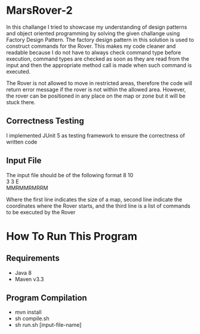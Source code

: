 # MarsRover-2

In this challange I tried to showcase my understanding of design patterns and object oriented programming by solving the given challange 
using Factory Design Pattern. The factory design pattern in this solution is used to construct commands for the Rover. This makes my code 
cleaner and readable because I do not have to always check command type before execution, command types are checked as soon as they are read
from the input and then the appropriate method call is made when such command is executed.

The Rover is not allowed to move in restricted areas, therefore the code will return error message if the rover is not within the allowed area.
However, the rover can be positioned in any place on the map or zone but it will be stuck there. 

## Correctness Testing
I implemented JUnit 5 as testing framework to ensure the correctness of written code

## Input File 
The input file should be of the following format
8 10 <br/>
3 3 E <br/>
MMRMMRMRRM <br/>

Where the first line indicates the size of a map, second line indicate the coordinates where the Rover starts, and the third line is a list of commands to be executed by the Rover 

# How To Run This Program
## Requirements
- Java 8
- Maven v3.3

## Program Compilation
- mvn install
- sh compile.sh
- sh run.sh [input-file-name]
